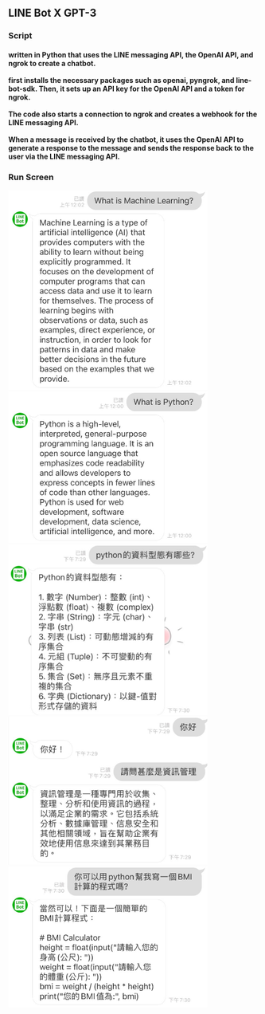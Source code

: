 <h2>LINE Bot X GPT-3 </h2>
<h3>Script</3>
<h4>written in Python that uses the LINE messaging API, the OpenAI API, and ngrok to create a chatbot.<br><br>
first installs the necessary packages such as openai, pyngrok, and line-bot-sdk. Then, it sets up an API key for the OpenAI API and a token for ngrok. <br><br>
The code also starts a connection to ngrok and creates a webhook for the LINE messaging API. <br><br>
When a message is received by the chatbot, it uses the OpenAI API to generate a response to the message and sends the response back to the user via the LINE messaging API.</h4>
<h3>Run Screen </h3>
<div style="display:inline-block">
  <img width="400" src="run screen/run screen3.jpg">
  <img width="400" src="run screen/run screen4.jpg">
</div>
<div style="display:inline-block">
  <img width="400" src="run screen/run screen5.png">
  <img width="400" src="run screen/run screen6.png">
</div>
<img width="400" src="run screen/run screen1.jpg">
